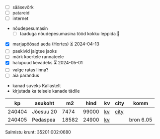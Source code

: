 
- [ ] sääsevõrk
- [ ] patareid
- [ ] internet
-  nõudepesumasin
	- [ ] taaduga nõudepesumasina tööd kokku leppida 🔺 
- [x] marjapõõsad aeda (Hortes) ⏳ 2024-04-13
- [ ] paekivid jalgtee jaoks
- [ ] märk koertele rannateele
- [x] halupuud kevadeks ⏳ 2024-05-01
- [ ] valge ratas linna?
- [ ] aia parandus
- kanad suveks Kallastelt
- kirjutada ka teisele kanade tädile

| kp     | asukoht   | m2    | hind  | kv                                                                                      | city                                                                                                                   | komm      |
| ------ | --------- | ----- | ----- | --------------------------------------------------------------------------------------- | ---------------------------------------------------------------------------------------------------------------------- | --------- |
| 240404 | Jõesuu 20 | 7474  | 99000 | [kv](https://www.kv.ee/3629786)                                                         | [city](https://www.city24.ee/real-estate/land-lots-for-sale/harju-maakond-kuusalu-vald-valkla-kula-joesuu-tee/4578793) |           |
| 240405 | Pedaspea  | 18582 | 24900 | [kv](https://www.kv.ee/muua-looduskaunis-mereaarne-korghaljastusega-kinni-3633142.html) |                                                                                                                        | bron 6.05 |

Salmistu krunt: 35201:002:0680
